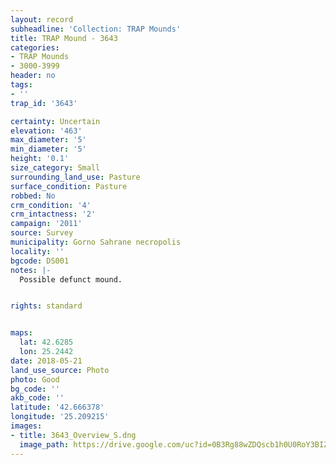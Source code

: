 ```yaml
---
layout: record
subheadline: 'Collection: TRAP Mounds'
title: TRAP Mound - 3643
categories:
- TRAP Mounds
- 3000-3999
header: no
tags:
- ''
trap_id: '3643'

certainty: Uncertain
elevation: '463'
max_diameter: '5'
min_diameter: '5'
height: '0.1'
size_category: Small
surrounding_land_use: Pasture
surface_condition: Pasture
robbed: No
crm_condition: '4'
crm_intactness: '2'
campaign: '2011'
source: Survey
municipality: Gorno Sahrane necropolis
locality: ''
bgcode: DS001
notes: |-
  Possible defunct mound.


rights: standard


maps:
  lat: 42.6285
  lon: 25.2442
date: 2018-05-21
land_use_source: Photo
photo: Good
bg_code: ''
akb_code: ''
latitude: '42.666378'
longitude: '25.209215'
images:
- title: 3643_Overview_S.dng
  image_path: https://drive.google.com/uc?id=0B3Rg88wZDQscb1h0U0RoY3BIZ0U
---
```


